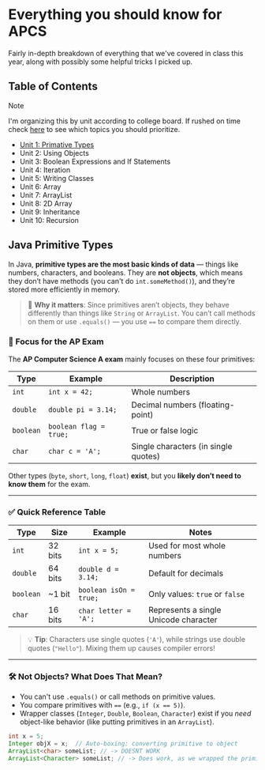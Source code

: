 # Everything you should know for APCS

Fairly in-depth breakdown of everything that we've covered in class this year, along with possibly some helpful tricks I picked up.

## Table of Contents

> [!NOTE]
> I'm organizing this by unit according to college board. If rushed on time check [here](https://apcentral.collegeboard.org/courses/ap-computer-science-a) to see which topics you should prioritize.

- [Unit 1: Primative Types](#primitive-types)
- Unit 2: Using Objects
- Unit 3: Boolean Expressions and If Statements
- Unit 4: Iteration
- Unit 5: Writing Classes
- Unit 6: Array
- Unit 7: ArrayList
- Unit 8: 2D Array
- Unit 9: Inheritance
- Unit 10: Recursion

## Java Primitive Types

In Java, **primitive types are the most basic kinds of data** — things like numbers, characters, and booleans. They are **not objects**, which means they don’t have methods (you can't do `int.someMethod()`), and they’re stored more efficiently in memory.

> 🧠 **Why it matters**: Since primitives aren’t objects, they behave differently than things like `String` or `ArrayList`. You can’t call methods on them or use `.equals()` — you use `==` to compare them directly.

### 🎯 Focus for the AP Exam

The **AP Computer Science A exam** mainly focuses on these four primitives:

| **Type**  | **Example**            | **Description**                      |
| --------- | ---------------------- | ------------------------------------ |
| `int`     | `int x = 42;`          | Whole numbers                        |
| `double`  | `double pi = 3.14;`    | Decimal numbers (floating-point)     |
| `boolean` | `boolean flag = true;` | True or false logic                  |
| `char`    | `char c = 'A';`        | Single characters (in single quotes) |

Other types (`byte`, `short`, `long`, `float`) **exist**, but you **likely don’t need to know them** for the exam.

---

### ✅ Quick Reference Table

| **Type**  | **Size** | **Example**            | **Notes**                             |
| --------- | -------- | ---------------------- | ------------------------------------- |
| `int`     | 32 bits  | `int x = 5;`           | Used for most whole numbers           |
| `double`  | 64 bits  | `double d = 3.14;`     | Default for decimals                  |
| `boolean` | ~1 bit   | `boolean isOn = true;` | Only values: `true` or `false`        |
| `char`    | 16 bits  | `char letter = 'A';`   | Represents a single Unicode character |

> 💡 **Tip**: Characters use single quotes (`'A'`), while strings use double quotes (`"Hello"`). Mixing them up causes compiler errors!

---

### 🛠️ Not Objects? What Does That Mean?

- You can't use `.equals()` or call methods on primitive values.
- You compare primitives with `==` (e.g., `if (x == 5)`).
- Wrapper classes (`Integer`, `Double`, `Boolean`, `Character`) exist if you _need_ object-like behavior (like putting primitives in an `ArrayList`).

```java
int x = 5;
Integer objX = x;  // Auto-boxing: converting primitive to object
ArrayList<char> someList; // -> DOESNT WORK
ArrayList<Character> someList; // -> Does work, as we wrapped the primitive type in an object
```
